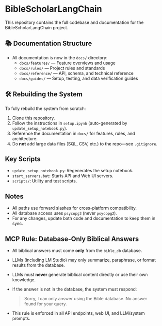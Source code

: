 # BibleScholarLangChain

This repository contains the full codebase and documentation for the BibleScholarLangChain project.

## 📚 Documentation Structure
- All documentation is now in the `docs/` directory:
  - `docs/features/` — Feature overviews and usage
  - `docs/rules/` — Project rules and standards
  - `docs/reference/` — API, schema, and technical reference
  - `docs/guides/` — Setup, testing, and data verification guides

## 🛠️ Rebuilding the System
To fully rebuild the system from scratch:
1. Clone this repository.
2. Follow the instructions in `setup.ipynb` (auto-generated by `update_setup_notebook.py`).
3. Reference the documentation in `docs/` for features, rules, and architecture.
4. Do **not** add large data files (SQL, CSV, etc.) to the repo—see `.gitignore`.

## Key Scripts
- `update_setup_notebook.py`: Regenerates the setup notebook.
- `start_servers.bat`: Starts API and Web UI servers.
- `scripts/`: Utility and test scripts.

## Notes
- All paths use forward slashes for cross-platform compatibility.
- All database access uses `psycopg3` (never `psycopg2`).
- For any changes, update both code and documentation to keep them in sync.

## MCP Rule: Database-Only Biblical Answers

- All biblical answers must come **only** from the `bible_db` database.
- LLMs (including LM Studio) may only summarize, paraphrase, or format results from the database.
- LLMs must **never** generate biblical content directly or use their own knowledge.
- If the answer is not in the database, the system must respond:

  > Sorry, I can only answer using the Bible database. No answer found for your query.

- This rule is enforced in all API endpoints, web UI, and LLM/system prompts. 